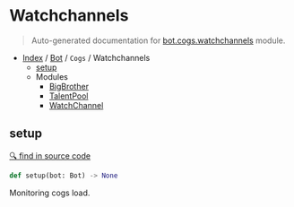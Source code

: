 # Watchchannels

> Auto-generated documentation for [bot.cogs.watchchannels](https://github.com/python-discord/bot/blob/master/bot/cogs/watchchannels/__init__.py) module.

- [Index](../../../README.md#modules) / [Bot](../../index.md#bot) / `Cogs` / Watchchannels
  - [setup](#setup)
  - Modules
    - [BigBrother](bigbrother.md#bigbrother)
    - [TalentPool](talentpool.md#talentpool)
    - [WatchChannel](watchchannel.md#watchchannel)

## setup

[🔍 find in source code](https://github.com/python-discord/bot/blob/master/bot/cogs/watchchannels/__init__.py#L12)

```python
def setup(bot: Bot) -> None
```

Monitoring cogs load.

